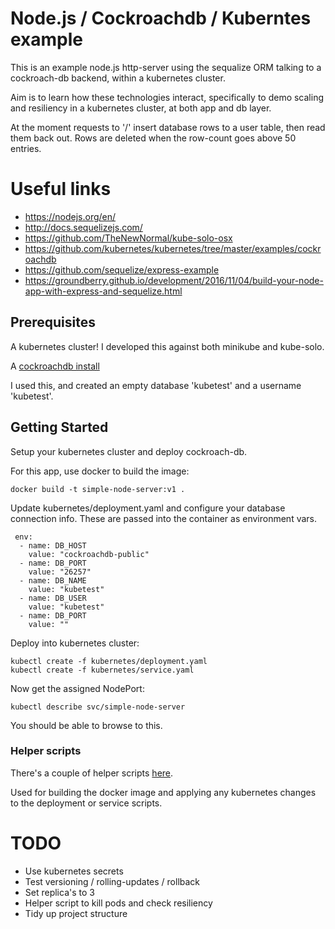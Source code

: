 # Node.js / Cockroachdb / Kuberntes example

This is an example node.js http-server using the sequalize ORM talking to a 
cockroach-db backend, within a kubernetes cluster.

Aim is to learn how these technologies interact, specifically to demo scaling
and resiliency in a kubernetes cluster, at both app and db layer.

At the moment requests to '/' insert database rows to a user table, then
read them back out. Rows are deleted when the row-count goes above 50 entries.

# Useful links
* https://nodejs.org/en/ 
* http://docs.sequelizejs.com/
* https://github.com/TheNewNormal/kube-solo-osx
* https://github.com/kubernetes/kubernetes/tree/master/examples/cockroachdb
* https://github.com/sequelize/express-example
* https://groundberry.github.io/development/2016/11/04/build-your-node-app-with-express-and-sequelize.html

## Prerequisites
A kubernetes cluster! I developed this against both minikube and kube-solo.

A [cockroachdb install](https://github.com/kubernetes/kubernetes/tree/master/examples/cockroachdb)

I used this, and created an empty database 'kubetest' and a username 'kubetest'.

## Getting Started

Setup your kubernetes cluster and deploy cockroach-db.

For this app, use docker to build the image:

```
docker build -t simple-node-server:v1 .
```
Update kubernetes/deployment.yaml and configure your database connection info.
These are passed into the container as environment vars.

```
 env:
  - name: DB_HOST
    value: "cockroachdb-public"
  - name: DB_PORT
    value: "26257"
  - name: DB_NAME
    value: "kubetest"
  - name: DB_USER
    value: "kubetest"
  - name: DB_PORT
    value: ""
```

Deploy into kubernetes cluster:
```
kubectl create -f kubernetes/deployment.yaml
kubectl create -f kubernetes/service.yaml
```

Now get the assigned NodePort:

```
kubectl describe svc/simple-node-server
```

You should be able to browse to this.

### Helper scripts 

There's a couple of helper scripts [here](https://github.com/nabadger/simple-kube-stack/tree/master/scripts).

Used for building the docker image and applying any kubernetes changes to the deployment or service scripts.

# TODO
* Use kubernetes secrets
* Test versioning / rolling-updates / rollback
* Set replica's to 3
* Helper script to kill pods and check resiliency
* Tidy up project structure
